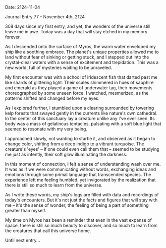 Date: 2124-11-04

Journal Entry 77 - November 4th, 2124

308 days since my first entry, and yet, the wonders of the universe still leave me in awe. Today was a day that will stay etched in my memory forever.

As I descended onto the surface of Myros, the warm water enveloped my ship like a soothing embrace. The planet's unique properties allowed me to land without fear of sinking or getting stuck, and I stepped out into the crystal-clear waters with a sense of excitement and trepidation. This was a new world, full of mysteries waiting to be unraveled.

My first encounter was with a school of iridescent fish that darted past me like shards of glittering light. Their scales shimmered in hues of sapphire and emerald as they played a game of underwater tag, their movements choreographed by some unseen force. I watched, mesmerized, as the patterns shifted and changed before my eyes.

As I explored further, I stumbled upon a clearing surrounded by towering kelp forests that swayed gently in the currents like nature's own cathedral. In the center of this sanctuary lay a creature unlike any I've ever seen. Its body was a mass of gelatinous tentacles, pulsating with a soft blue light that seemed to resonate with my very being.

I approached slowly, not wanting to startle it, and observed as it began to change color, shifting from a deep indigo to a vibrant turquoise. The creature's 'eyes' – if one could even call them that – seemed to be studying me just as intently, their soft glow illuminating the darkness.

In this moment of connection, I felt a sense of understanding wash over me. It was as if we were communicating without words, exchanging ideas and emotions through some primal language that transcended species. The experience left me feeling humbled, yet invigorated by the realization that there is still so much to learn from the universe.

As I write these words, my ship's logs are filled with data and recordings of today's encounters. But it's not just the facts and figures that will stay with me – it's the sense of wonder, the feeling of being a part of something greater than myself.

My time on Myros has been a reminder that even in the vast expanse of space, there is still so much beauty to discover, and so much to learn from the creatures that call this universe home.

Until next entry...
